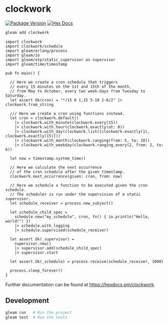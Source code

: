 # clockwork

[![Package Version](https://img.shields.io/hexpm/v/clockwork)](https://hex.pm/packages/clockwork)
[![Hex Docs](https://img.shields.io/badge/hex-docs-ffaff3)](https://hexdocs.pm/clockwork/)

```sh
gleam add clockwork
```

```gleam
import clockwork
import clockwork/schedule
import gleam/erlang/process
import gleam/io
import gleam/otp/static_cupervisor as supervisor
import gleam/time/timestamp

pub fn main() {

  // Here we create a cron schedule that triggers
  // every 15 minutes on the 1st and 15th of the month,
  // from May to October, every two week-days from Tuesday to Saturday.
  let assert Ok(cron) = "*/15 0 1,15 5-10 2-6/2" |> clockwork.from_string

  /// Here we create a cron using functions instead.
  let cron = clockwork.default()
    |> clockwork.with_minute(clockwork.every(15))
    |> clockwork.with_hour(clockwork.exactly(at: 0))
    |> clockwork.with_day(clockwork.list([clockwork.exactly(1), clockwork.exactly(15)]))
    |> clockwork.with_month(clockwork.ranging(from: 5, to: 10))
    |> clockwork.with_weekday(clockwork.ranging_every(2, from: 2, to: 6))

  let now = timestamp.system_time()

  // Here we calculate the next occurrence
  // of the cron schedule after the given timestamp.
  clockwork.next_occurrence(given: cron, from: now)

  // Here we schedule a function to be executed given the cron schedule.
  // The scheduler is run under the supervision of a static supervisor.
  let schedule_receiver = process.new_subject()

  let schedule_child_spec =
    schedule.new("my_schedule", cron, fn() { io.println("Hello, world!") })
    |> schedule.with_logging
    |> schedule.supervised(schedule_receiver)

  let assert Ok(_supervisor) =
    supervisor.new()
    |> supervisor.add(schedule_child_spec)
    |> supervisor.start

  let assert Ok(_schedule) = process.receive(schedule_receiver, 1000)

  process.sleep_forever()
}
```

Further documentation can be found at <https://hexdocs.pm/clockwork>.

## Development

```sh
gleam run   # Run the project
gleam test  # Run the tests
```
